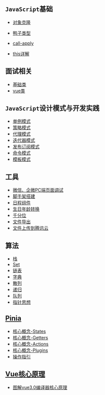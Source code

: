 

## `JavaScript`基础

- [对象克隆](https://kfhechenglong.github.io/blog/javascript/clone.html)

- [鸭子类型](https://kfhechenglong.github.io/blog/javascript/duck.html)

- [call-apply](./docs/javascript/call-apply.md)

- [this详解](./docs/javascript/this.md)
## 面试相关

- <a href="./docs/面试/truth-value/README.md">基础类</a>
- <a href="./docs/面试/vue/README.md">vue类</a>

## `JavaScript`设计模式与开发实践

- <a href="./docs/design-mode/single.md">单例模式</a>
- <a href="./docs/design-mode/2.策略模式/README.md">策略模式</a>
- <a href="./docs/design-mode/3.代理模式/README.md">代理模式</a>
- <a href="./docs/design-mode/4.迭代器模式/README.md">迭代器模式</a>
- <a href="./docs/design-mode/5.发布订阅模式/README.md">发布订阅模式</a>
- <a href="./docs/design-mode/6.命令模式/1.命令模式实现菜单管理.md">命令模式</a>
- <a href="./docs/design-mode/7.模板模式/README.md">模板模式</a>

## 工具
- <a href="./docs/工具/wx-pc-dev.md">微信、企微PC端页面调试</a>
- <a href="./docs/cli/README.md">脚手架搭建</a>
- <a href="./docs/other/fullCalendar/README.md">日程组件</a>
- <a href="./docs/uitls/format-date/README.md">生日年龄转换</a>
- <a href="./docs/uitls/千分位.md">千分位</a>
- <a href="./docs/uitls/exportFiles.md">文件导出</a>
- <a href="./docs/other/upload-files/README.md">文件上传到腾讯云</a>
## 算法
- <a href="./docs/算法/1.栈/README.md">栈</a>
- <a href="./docs/算法/2.Set/README.md">Set</a>
- <a href="./docs/算法/3.链表/README.md">链表</a>
- <a href="./docs/算法/4.字典/README.md">字典</a>
- <a href="./docs/算法/5.散列表/README.md">散列</a>
- <a href="./docs/算法/6.递归/README.md">递归</a>
- <a href="./docs/算法/7.队列/queue.md">队列</a>
- <a href="./docs/算法/8.指针思想/README.md">指针思想</a>

## [Pinia](./docs/Pinia/README.md)

- <a href="./docs/Pinia/核心概念/README.md">核心概念-States</a>
- <a href="./docs/Pinia/核心概念/Getters.md">核心概念-Getters</a>
- <a href="./docs/Pinia/核心概念/Actions.md">核心概念-Actions</a>
- <a href="./docs/Pinia/核心概念/Plugins.md">核心概念-Plugins</a>
- <a href="./docs/Pinia/操作指引/README.md">操作指引</a>
## [Vue核心原理](./docs/vue核心原理/README.md)

- <a href="./docs/vue核心原理/图解vue3.0编译器核心原理.md">图解vue3.0编译器核心原理</a>